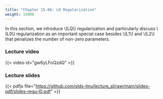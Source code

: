 ```yaml
---
title: "Chapter 15.06: L0 Regularization"
weight: 15006
---
```

In this section, we introduce \\(LQ\\) regularization and particularly discuss \\(L0\\) regularization as an important special case besides \\(L1\\) and \\(L2\\) that penalizes the number of non-zero parameters. 

<!--more-->

### Lecture video

{{< video id="gw6yLFoQzdQ" >}}

### Lecture slides

{{< pdfjs file="https://github.com/slds-lmu/lecture_sl/raw/main/slides-pdf/slides-regu-l0.pdf" >}}
